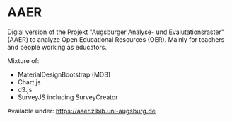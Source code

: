 # AAER

Digial version of the Projekt "Augsburger Analyse- und Evalutationsraster" (AAER) to analyze Open Educational Resources (OER). Mainly for teachers and people working as educators.

Mixture of:

- MaterialDesignBootstrap (MDB)
- Chart.js
- d3.js
- SurveyJS including SurveyCreator

Available under: https://aaer.zlbib.uni-augsburg.de
